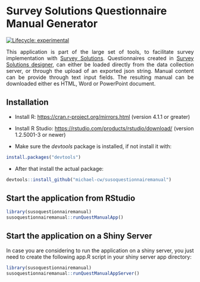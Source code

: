 
<!-- README.md is generated from README.Rmd. Please edit that file -->

# Survey Solutions Questionnaire Manual Generator

<!-- badges: start -->

[![Lifecycle:
experimental](https://img.shields.io/badge/lifecycle-experimental-orange.svg)](https://lifecycle.r-lib.org/articles/stages.html#experimental)
<!-- badges: end -->

<div align="justify">

This application is part of the large set of tools, to facilitate survey
implementation with [Survey
Solutions](https://docs.mysurvey.solutions/). Questionnaires created in
[Survey Solutions designer](https://designer.mysurvey.solutions/), can
either be loaded directly from the data collection server, or through
the upload of an exported json string. Manual content can be provide
through text input fields. The resulting manual can be downloaded either
es HTML, Word or PowerPoint document.

## Installation

- Install R: <https://cran.r-project.org/mirrors.html> (version 4.1.1 or
  greater)

- Install R Studio: <https://rstudio.com/products/rstudio/download/>
  (version 1.2.5001-3 or newer)

- Make sure the *devtools* package is installed, if not install it with:

``` r
install.packages("devtools")
```

- After that install the actual package:

``` r
devtools::install_github("michael-cw/susoquestionnairemanual")
```

## Start the application from RStudio

``` r
library(susoquestionnairemanual)
susoquestionnairemanual::runQuestManualApp()
```

## Start the application on a Shiny Server

In case you are considering to run the application on a shiny server,
you just need to create the following app.R script in your shiny server
app directory:

``` r
library(susoquestionnairemanual)
susoquestionnairemanual::runQuestManualAppServer()
```

</div>

